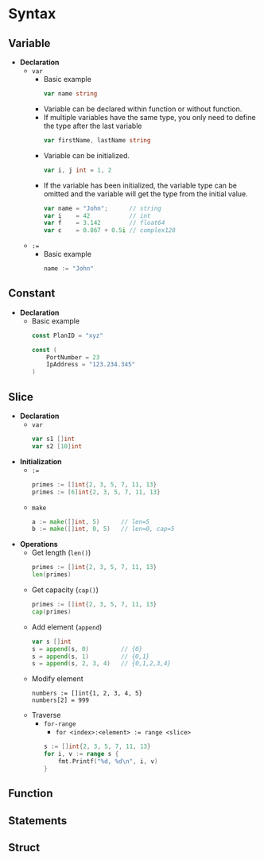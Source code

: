 # Syntax

## Variable
- **Declaration**
   - `var`
      - Basic example
        ```go
        var name string
        ```
      - Variable can be declared within function or without function.
      - If multiple variables have the same type, you only need to define the type after the last variable
        ```go
        var firstName, lastName string
        ```
      - Variable can be initialized.
        ```go
        var i, j int = 1, 2
        ```
      - If the variable has been initialized, the variable type can be omitted and the variable will get the type from the initial value.
        ```go
        var name = "John";      // string
        var i    = 42           // int
        var f    = 3.142        // float64
        var c    = 0.867 + 0.5i // complex128
        ```
   - `:=`
      - Basic example
        ```go
        name := "John"
        ```

## Constant
- **Declaration**
   - Basic example
     ```go
     const PlanID = "xyz"

     const (
         PortNumber = 23
         IpAddress = "123.234.345"
     )
     ```

## Slice
- **Declaration**
   - `var`
     ```go
     var s1 []int
     var s2 [10]int
     ```
- **Initialization**
   - `:=`
     ```go
     primes := []int{2, 3, 5, 7, 11, 13}
     primes := [6]int{2, 3, 5, 7, 11, 13}
     ```
   - `make`
     ```go
     a := make([]int, 5)      // len=5
     b := make([]int, 0, 5)   // len=0, cap=5
     ```
- **Operations**
   - Get length (`len()`)
     ```go
     primes := []int{2, 3, 5, 7, 11, 13}
     len(primes)
     ```
   - Get capacity (`cap()`)
     ```go
     primes := []int{2, 3, 5, 7, 11, 13}
     cap(primes)
     ```
   - Add element (`append`)
     ```go
     var s []int
     s = append(s, 0)         // {0}
     s = append(s, 1)         // {0,1}
     s = append(s, 2, 3, 4)   // {0,1,2,3,4}
     ```
   - Modify element
     ```
     numbers := []int{1, 2, 3, 4, 5}
     numbers[2] = 999
     ```
   - Traverse
      - `for-range`
         - `for <index>:<element> := range <slice>`
        ```go
        s := []int{2, 3, 5, 7, 11, 13}
        for i, v := range s {
            fmt.Printf("%d, %d\n", i, v)
        }
        ```
     
## Function

## Statements

## Struct
